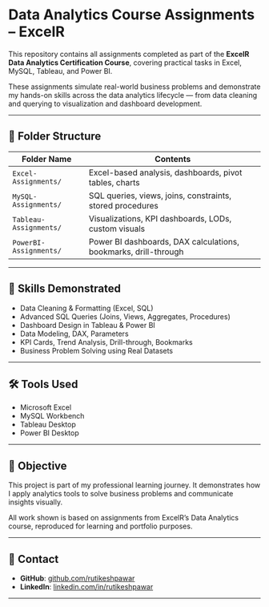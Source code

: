 # Data Analytics Course Assignments – ExcelR

This repository contains all assignments completed as part of the **ExcelR Data Analytics Certification Course**, covering practical tasks in Excel, MySQL, Tableau, and Power BI.

These assignments simulate real-world business problems and demonstrate my hands-on skills across the data analytics lifecycle — from data cleaning and querying to visualization and dashboard development.

---

## 📁 Folder Structure

| Folder Name             | Contents                                                |
|-------------------------|----------------------------------------------------------|
| `Excel-Assignments/`    | Excel-based analysis, dashboards, pivot tables, charts   |
| `MySQL-Assignments/`    | SQL queries, views, joins, constraints, stored procedures |
| `Tableau-Assignments/`  | Visualizations, KPI dashboards, LODs, custom visuals     |
| `PowerBI-Assignments/`  | Power BI dashboards, DAX calculations, bookmarks, drill-through |

---

## 🧠 Skills Demonstrated

- Data Cleaning & Formatting (Excel, SQL)
- Advanced SQL Queries (Joins, Views, Aggregates, Procedures)
- Dashboard Design in Tableau & Power BI
- Data Modeling, DAX, Parameters
- KPI Cards, Trend Analysis, Drill-through, Bookmarks
- Business Problem Solving using Real Datasets

---

## 🛠 Tools Used

- Microsoft Excel  
- MySQL Workbench  
- Tableau Desktop  
- Power BI Desktop  

---

## 🎯 Objective

This project is part of my professional learning journey. It demonstrates how I apply analytics tools to solve business problems and communicate insights visually.

All work shown is based on assignments from ExcelR’s Data Analytics course, reproduced for learning and portfolio purposes.

---

## 📩 Contact

- **GitHub**: [github.com/rutikeshpawar](https://github.com/rutikeshpawar)
- **LinkedIn**: [linkedin.com/in/rutikeshpawar](https://linkedin.com/in/rutikeshpawar227)

---
